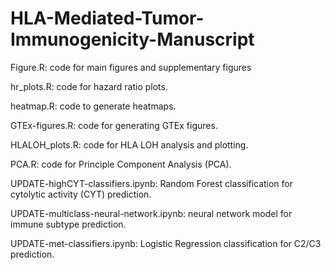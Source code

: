 # HLA-Mediated-Tumor-Immunogenicity-Manuscript
Figure.R: code for main figures and supplementary figures

hr_plots.R: code for hazard ratio plots.

heatmap.R: code to generate heatmaps.

GTEx-figures.R: code for generating GTEx figures. 

HLALOH_plots.R: code for HLA LOH analysis and plotting.

PCA.R: code for Principle Component Analysis (PCA). 

UPDATE-highCYT-classifiers.ipynb: Random Forest classification for cytolytic activity (CYT) prediction.

UPDATE-multiclass-neural-network.ipynb: neural network model for immune subtype prediction.

UPDATE-met-classifiers.ipynb: Logistic Regression classification for C2/C3 prediction.
